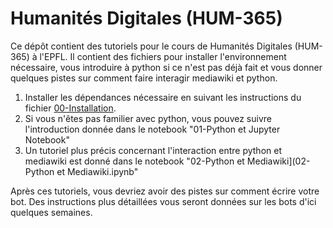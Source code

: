 # Humanités Digitales (HUM-365)
Ce dépôt contient des tutoriels pour le cours de Humanités Digitales (HUM-365) à l'EPFL. Il contient des fichiers pour installer l'environnement nécessaire, vous introduire à python si ce n'est pas déjà fait et vous donner quelques pistes sur comment faire interagir mediawiki et python.

1. Installer les dépendances nécessaire en suivant les instructions du fichier [00-Installation](00-Installation.md).
2. Si vous n'êtes pas familier avec python, vous pouvez suivre l'introduction donnée dans le notebook "01-Python et Jupyter Notebook"
3. Un tutoriel plus précis concernant l'interaction entre python et mediawiki est donné dans le notebook "02-Python et Mediawiki](02-Python et Mediawiki.ipynb"

Après ces tutoriels, vous devriez avoir des pistes sur comment écrire votre bot. Des instructions plus détaillées vous seront données sur les bots d'ici quelques semaines.
